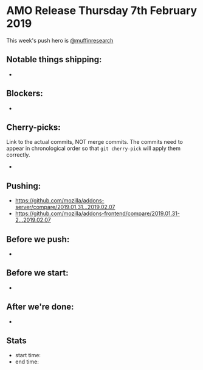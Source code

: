 # AMO Release Thursday 7th February 2019

This week's push hero is [@muffinresearch](https://github.com/muffinresearch)

## Notable things shipping:

*

## Blockers:

*

## Cherry-picks:

Link to the actual commits, NOT merge commits. The commits need to appear
in chronological order so that `git cherry-pick` will apply them correctly.

* 

## Pushing:

* https://github.com/mozilla/addons-server/compare/2019.01.31...2019.02.07
* https://github.com/mozilla/addons-frontend/compare/2019.01.31-2...2019.02.07


## Before we push:

*

## Before we start:

*

## After we're done:

* 

## Stats

* start time:
* end time:
